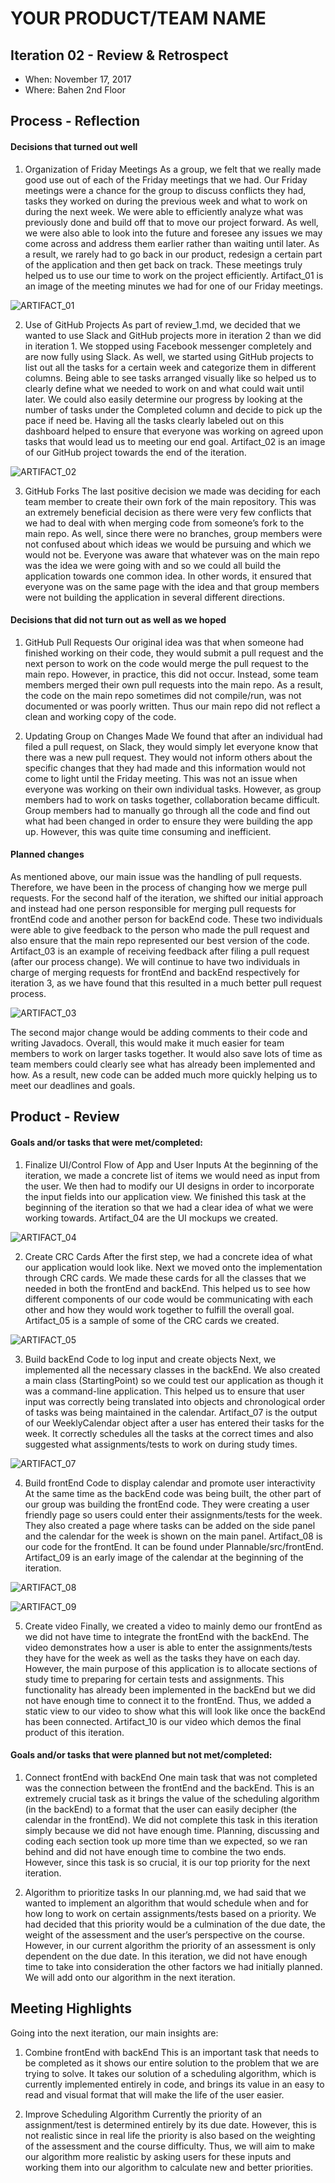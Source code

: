# YOUR PRODUCT/TEAM NAME

## Iteration 02 - Review & Retrospect

 * When: November 17, 2017
 * Where: Bahen 2nd Floor

## Process - Reflection

#### Decisions that turned out well

1) Organization of Friday Meetings
As a group, we felt that we really made good use out of each of the Friday meetings that we had. Our Friday meetings were a chance for the group to discuss conflicts they had, tasks they worked on during the previous week and what to work on during the next week. We were able to efficiently analyze what was previously done and build off that to move our project forward. As well, we were also able to look into the future and foresee any issues we may come across and address them earlier rather than waiting until later. As a result, we rarely had to go back in our product, redesign a certain part of the application and then get back on track. These meetings truly helped us to use our time to work on the project efficiently. Artifact_01 is an image of the meeting minutes we had for one of our Friday meetings.

![ARTIFACT_01](/deliverables/images/deliverable_2/ARTIFACT_01.png)

2) Use of GitHub Projects
As part of review_1.md, we decided that we wanted to use Slack and GitHub projects more in iteration 2 than we did in iteration 1. We stopped using Facebook messenger completely and are now fully using Slack. As well, we started using GitHub projects to list out all the tasks for a certain week and categorize them in different columns. Being able to see tasks arranged visually like so helped us to clearly define what we needed to work on and what could wait until later. We could also easily determine our progress by looking at the number of tasks under the Completed column and decide to pick up the pace if need be. Having all the tasks clearly labeled out on this dashboard helped to ensure that everyone was working on agreed upon tasks that would lead us to meeting our end goal. Artifact_02 is an image of our GitHub project towards the end of the iteration.

![ARTIFACT_02](/deliverables/images/deliverable_2/ARTIFACT_02.png)

3) GitHub Forks
The last positive decision we made was deciding for each team member to create their own fork of the main repository. This was an extremely beneficial decision as there were very few conflicts that we had to deal with when merging code from someone’s fork to the main repo. As well, since there were no branches, group members were not confused about which ideas we would be pursuing and which we would not be. Everyone was aware that whatever was on the main repo was the idea we were going with and so we could all build the application towards one common idea. In other words, it ensured that everyone was on the same page with the idea and that group members were not building the application in several different directions.

#### Decisions that did not turn out as well as we hoped

1) GitHub Pull Requests
Our original idea was that when someone had finished working on their code, they would submit a pull request and the next person to work on the code would merge the pull request to the main repo. However, in practice, this did not occur. Instead, some team members merged their own pull requests into the main repo. As a result, the code on the main repo sometimes did not compile/run, was not documented or was poorly written. Thus our main repo did not reflect a clean and working copy of the code. 

2) Updating Group on Changes Made
We found that after an individual had filed a pull request, on Slack, they would simply let everyone know that there was a new pull request. They would not inform others about the specific changes that they had made and this information would not come to light until the Friday meeting. This was not an issue when everyone was working on their own individual tasks. However, as group members had to work on tasks together, collaboration became difficult. Group members had to manually go through all the code and find out what had been changed in order to ensure they were building the app up. However, this was quite time consuming and inefficient.

#### Planned changes

As mentioned above, our main issue was the handling of pull requests. Therefore, we have been in the process of changing how we merge pull requests. For the second half of the iteration, we shifted our initial approach and instead had one person responsible for merging pull requests for frontEnd code and another person for backEnd code. These two individuals were able to give feedback to the person who made the pull request and also ensure that the main repo represented our best version of the code.   Artifact_03 is an example of receiving feedback after filing a pull request (after our process change).  We will continue to have two individuals in charge of merging requests for frontEnd and backEnd respectively for iteration 3, as we have found that this resulted in a much better pull request process.

![ARTIFACT_03](/deliverables/images/deliverable_2/ARTIFACT_03.png)

The second major change would be adding comments to their code and writing Javadocs. Overall, this would make it much easier for team members to work on larger tasks together. It would also save lots of time as team members could clearly see what has already been implemented and how. As a result, new code can be added much more quickly helping us to meet our deadlines and goals.

## Product - Review

#### Goals and/or tasks that were met/completed:

1. Finalize UI/Control Flow of App and User Inputs
At the beginning of the iteration, we made a concrete list of items we would need as input from the user. We then had to modify our UI designs in order to incorporate the input fields into our application view. We finished this task at the beginning of the iteration so that we had a clear idea of what we were working towards. Artifact_04 are the UI mockups we created. 

![ARTIFACT_04](/deliverables/images/deliverable_2/ARTIFACT_04.png)

2. Create CRC Cards
After the first step, we had a concrete idea of what our application would look like. Next we moved onto the implementation through CRC cards. We made these cards for all the classes that we needed in both the frontEnd and backEnd. This helped us to see how different components of our code would be communicating with each other and how they would work together to fulfill the overall goal. Artifact_05 is a sample of some of the CRC cards we created. 

![ARTIFACT_05](/deliverables/images/deliverable_2/ARTIFACT_05.png)

3. Build backEnd Code to log input and create objects
Next, we implemented all the necessary classes in the backEnd. We also created a main class (StartingPoint) so we could test our application as though it was a command-line application. This helped us to ensure that user input was correctly being translated into objects and chronological order of tasks was being maintained in the calendar. Artifact_07 is the output of our WeeklyCalendar object after a user has entered their tasks for the week. It correctly schedules all the tasks at the correct times and also suggested what assignments/tests to work on during study times.

![ARTIFACT_07](/deliverables/images/deliverable_2/ARTIFACT_07.png)

4. Build frontEnd Code to display calendar and promote user interactivity
At the same time as the backEnd code was being built, the other part of our group was building the frontEnd code. They were creating a user friendly page so users could enter their assignments/tests for the week. They also created a page where tasks can be added on the side panel and the calendar for the week is shown on the main panel. Artifact_08 is our code for the frontEnd. It can be found under Plannable/src/frontEnd. Artifact_09 is an early image of the calendar at the beginning of the iteration. 

![ARTIFACT_08](/deliverables/images/deliverable_2/ARTIFACT_08.png)

![ARTIFACT_09](/deliverables/images/deliverable_2/ARTIFACT_09.png)

5. Create video 
Finally, we created a video to mainly demo our frontEnd as we did not have time to integrate the frontEnd with the backEnd. The video demonstrates how a user is able to enter the assignments/tests they have for the week as well as the tasks they have on each day. However, the main purpose of this application is to allocate sections of study time to preparing for certain tests and assignments. This functionality has already been implemented in the backEnd but we did not have enough time to connect it to the frontEnd. Thus, we added a static view to our video to show what this will look like once the backEnd has been connected. Artifact_10 is our video which demos the final product of this iteration.

#### Goals and/or tasks that were planned but not met/completed:

1. Connect frontEnd with backEnd
One main task that was not completed was the connection between the frontEnd and the backEnd. This is an extremely crucial task as it brings the value of the scheduling algorithm (in the backEnd) to a format that the user can easily decipher (the calendar in the frontEnd). We did not complete this task in this iteration simply because we did not have enough time. Planning, discussing and coding each section took up more time than we expected, so we ran behind and did not have enough time to combine the two ends. However, since this task is so crucial, it is our top priority for the next iteration. 

2. Algorithm to prioritize tasks
In our planning.md, we had said that we wanted to implement an algorithm that would schedule when and for how long to work on certain assignments/tests based on a priority. We had decided that this priority would be a culmination of the due date, the weight of the assessment and the user’s perspective on the course. However, in our current algorithm the priority of an assessment is only dependent on the due date. In this iteration, we did not have enough time to take into consideration the other factors we had initially planned. We will add onto our algorithm in the next iteration.

## Meeting Highlights

Going into the next iteration, our main insights are:

1. Combine frontEnd with backEnd
This is an important task that needs to be completed as it shows our entire solution to the problem that we are trying to solve. It takes our solution of a scheduling algorithm, which is currently implemented entirely in code, and brings its value in an easy to read and visual format that will make the life of the user easier. 

2. Improve Scheduling Algorithm
Currently the priority of an assignment/test is determined entirely by its due date. However, this is not realistic since in real life the priority is also based on the weighting of the assessment and the course difficulty. Thus, we will aim to make our algorithm more realistic by asking users for these inputs and working them into our algorithm to calculate new and better priorities. 
